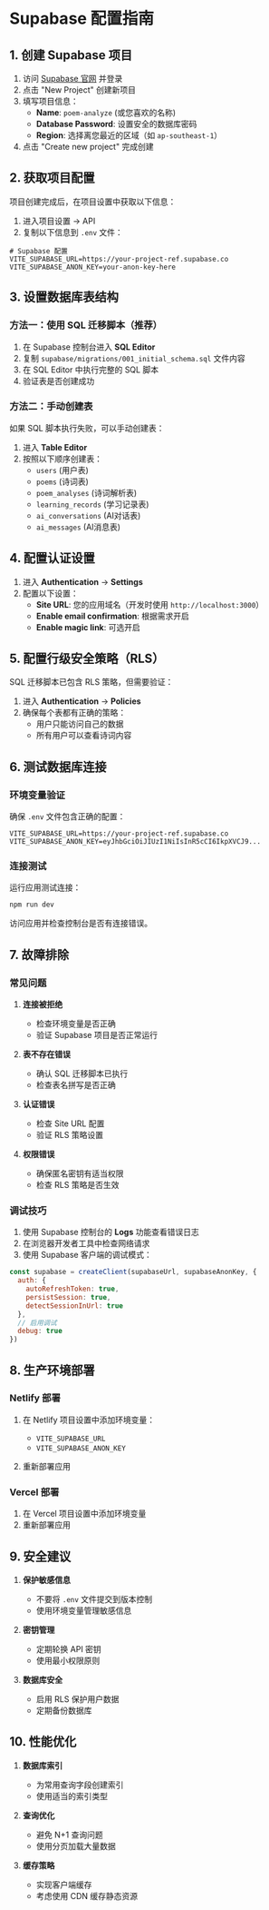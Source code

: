 # Supabase 配置指南

## 1. 创建 Supabase 项目

1. 访问 [Supabase 官网](https://supabase.com) 并登录
2. 点击 "New Project" 创建新项目
3. 填写项目信息：
   - **Name**: `poem-analyze` (或您喜欢的名称)
   - **Database Password**: 设置安全的数据库密码
   - **Region**: 选择离您最近的区域（如 `ap-southeast-1`）
4. 点击 "Create new project" 完成创建

## 2. 获取项目配置

项目创建完成后，在项目设置中获取以下信息：

1. 进入项目设置 → API
2. 复制以下信息到 `.env` 文件：

```env
# Supabase 配置
VITE_SUPABASE_URL=https://your-project-ref.supabase.co
VITE_SUPABASE_ANON_KEY=your-anon-key-here
```

## 3. 设置数据库表结构

### 方法一：使用 SQL 迁移脚本（推荐）

1. 在 Supabase 控制台进入 **SQL Editor**
2. 复制 `supabase/migrations/001_initial_schema.sql` 文件内容
3. 在 SQL Editor 中执行完整的 SQL 脚本
4. 验证表是否创建成功

### 方法二：手动创建表

如果 SQL 脚本执行失败，可以手动创建表：

1. 进入 **Table Editor**
2. 按照以下顺序创建表：
   - `users` (用户表)
   - `poems` (诗词表) 
   - `poem_analyses` (诗词解析表)
   - `learning_records` (学习记录表)
   - `ai_conversations` (AI对话表)
   - `ai_messages` (AI消息表)

## 4. 配置认证设置

1. 进入 **Authentication** → **Settings**
2. 配置以下设置：
   - **Site URL**: 您的应用域名（开发时使用 `http://localhost:3000`）
   - **Enable email confirmation**: 根据需求开启
   - **Enable magic link**: 可选开启

## 5. 配置行级安全策略（RLS）

SQL 迁移脚本已包含 RLS 策略，但需要验证：

1. 进入 **Authentication** → **Policies**
2. 确保每个表都有正确的策略：
   - 用户只能访问自己的数据
   - 所有用户可以查看诗词内容

## 6. 测试数据库连接

### 环境变量验证

确保 `.env` 文件包含正确的配置：

```env
VITE_SUPABASE_URL=https://your-project-ref.supabase.co
VITE_SUPABASE_ANON_KEY=eyJhbGciOiJIUzI1NiIsInR5cCI6IkpXVCJ9...
```

### 连接测试

运行应用测试连接：

```bash
npm run dev
```

访问应用并检查控制台是否有连接错误。

## 7. 故障排除

### 常见问题

1. **连接被拒绝**
   - 检查环境变量是否正确
   - 验证 Supabase 项目是否正常运行

2. **表不存在错误**
   - 确认 SQL 迁移脚本已执行
   - 检查表名拼写是否正确

3. **认证错误**
   - 检查 Site URL 配置
   - 验证 RLS 策略设置

4. **权限错误**
   - 确保匿名密钥有适当权限
   - 检查 RLS 策略是否生效

### 调试技巧

1. 使用 Supabase 控制台的 **Logs** 功能查看错误日志
2. 在浏览器开发者工具中检查网络请求
3. 使用 Supabase 客户端的调试模式：

```javascript
const supabase = createClient(supabaseUrl, supabaseAnonKey, {
  auth: {
    autoRefreshToken: true,
    persistSession: true,
    detectSessionInUrl: true
  },
  // 启用调试
  debug: true
})
```

## 8. 生产环境部署

### Netlify 部署

1. 在 Netlify 项目设置中添加环境变量：
   - `VITE_SUPABASE_URL`
   - `VITE_SUPABASE_ANON_KEY`

2. 重新部署应用

### Vercel 部署

1. 在 Vercel 项目设置中添加环境变量
2. 重新部署应用

## 9. 安全建议

1. **保护敏感信息**
   - 不要将 `.env` 文件提交到版本控制
   - 使用环境变量管理敏感信息

2. **密钥管理**
   - 定期轮换 API 密钥
   - 使用最小权限原则

3. **数据库安全**
   - 启用 RLS 保护用户数据
   - 定期备份数据库

## 10. 性能优化

1. **数据库索引**
   - 为常用查询字段创建索引
   - 使用适当的索引类型

2. **查询优化**
   - 避免 N+1 查询问题
   - 使用分页加载大量数据

3. **缓存策略**
   - 实现客户端缓存
   - 考虑使用 CDN 缓存静态资源